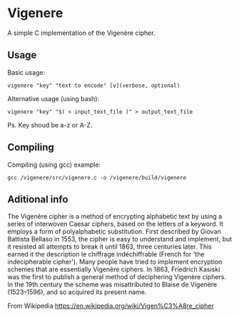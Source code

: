 # Vigenere

A simple C implementation of the Vigenère cipher.

## Usage

Basic usage:

```vigenere "key" "text to encode" [v](verbose, optional)```

Alternative usage (using bash):

```vigenere "key" "$( < input_text_file )" > output_text_file```

Ps. Key shoud be a-z or A-Z.

## Compiling

Compiling (using gcc) example:

```gcc /vigenere/src/vigenere.c -o /vigenere/build/vigenere```

## Aditional info

The Vigenère cipher  is a method of encrypting alphabetic text by using a series of interwoven Caesar ciphers, based on the letters of a keyword. It employs a form of polyalphabetic substitution. First described by Giovan Battista Bellaso in 1553, the cipher is easy to understand and implement, but it resisted all attempts to break it until 1863, three centuries later. This earned it the description le chiffrage indéchiffrable (French for 'the indecipherable cipher'). Many people have tried to implement encryption schemes that are essentially Vigenère ciphers. In 1863, Friedrich Kasiski was the first to publish a general method of deciphering Vigenère ciphers. In the 19th century the scheme was misattributed to Blaise de Vigenère (1523–1596), and so acquired its present name.

From Wikipedia https://en.wikipedia.org/wiki/Vigen%C3%A8re_cipher
